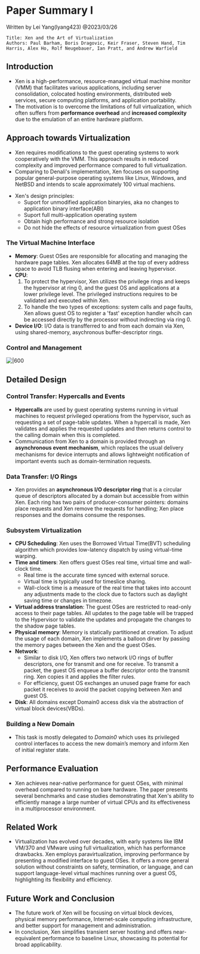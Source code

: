 # Paper Summary I

Written by Lei Yang(lyang423) @2023/03/26

```
Title: Xen and the Art of Virtualization
Authors: Paul Barham, Boris Dragovic, Keir Fraser, Steven Hand, Tim Harris, Alex Ho, Rolf Neugebauer, Ian Pratt, and Andrew Warfield
```

## Introduction

- Xen is a high-performance, resource-managed virtual machine monitor (VMM) that facilitates various applications, including server consolidation, colocated hosting environments, distributed web services, secure computing platforms, and application portability.
- The motivation is to overcome the limitations of full virtualization, which often suffers from **performance overhead** and **increased complexity** due to the emulation of an entire hardware platform.

## Approach towards Virtualization

- Xen requires modifications to the guest operating systems to work cooperatively with the VMM. This approach results in reduced complexity and improved performance compared to full virtualization.
- Comparing to Denali's implementation, Xen focuses on supporting popular general-purpose operating systems like Linux, Windows, and NetBSD and intends to scale approximately 100 virtual machiens.
* Xen's design principles:
	* Suport for unmodified application binaryies, aka no changes to application binary interface(ABI)
	* Suport full multi-application operating system
	* Obtain high performance and strong resource isolation
	* Do not hide the effects of resource virtualization from guest OSes

### The Virtual Machine Interface

- **Memory**: Guest OSes are responsible for allocating and managing the hardware page tables. Xen allocates 64MB at the top of every address space to avoid TLB flusing when entering and leaving hypervisor.
- **CPU**: 
	1. To protect the hypervisor, Xen utilizes the privilege rings and keeps the hypervisor at ring 0, and the guest OS and applications at a lower privilege level. The privileged instructions requires to be validated and executed within Xen. 
	2. To handle the two types of exceptions: system calls and page faults, Xen allows guest OS to register a 'fast' exception handler whcih can be accessed directly by the processor without indirecting via ring 0.
- **Device I/O**: I/O data is transfferred to and from each domain via Xen, using shared-memory, asychronous buffer-descriptor rings.

### Control and Management

![|600](https://i.imgur.com/zPBBYOl.png)

## Detailed Design

### Control Transfer: Hypercalls and Events

- **Hypercalls** are used by guest operating systems running in virtual machines to request privileged operations from the hypervisor, such as requesting a set of page-table updates. When a hypercall is made, Xen validates and applies the requested updates and then returns control to the calling domain when this is completed.
- Communication from Xen to a domain is provided through an **asynchronous event mechanism**, which replaces the usual delivery mechanisms for device interrupts and allows lightweight notiﬁcation of important events such as domain-termination requests.

### Data Transfer: I/O Rings

-   Xen provides an **asynchronous** **I/O descriptor ring** that is a circular queue of descriptors allocated by a domain but accessible from within Xen. Each ring has two pairs of producer-consumer pointers: domains place requests and Xen remove the requests for handling; Xen place responses and the domains consume the responses.

### Subsystem Virtualization

- **CPU Scheduling**: Xen uses the Borrowed Virtual Time(BVT) scheduling algorithm which provides low-latency dispatch by using virtual-time warping.
- **Time and timers**: Xen offers guest OSes real time, virtual time and wall-clock time. 
	- Real time is the accurate time synced with external soruce. 
	- Virtual time is typically used for timeslice sharing. 
	- Wall-clock time is a measure of the real time that takes into account any adjustments made to the clock due to factors such as daylight saving time or changes in timezone.
- **Virtual address translation**: The guest OSes are restricted to read-only access to their page tables. All updates to the page table will be trapped to the Hypervisor to validate the updates and propagate the changes to the shadow page tables.
- **Physical memory**: Memory is statically partitioned at creation. To adjust the usage of each domain, Xen implements a balloon dirver by passing the memory pages between the Xen and the guest OSes.
- **Network**: 
	- Similar to disk I/O, Xen offers two network I/O rings of buffer descriptors, one for transmit and one for receive. To transmit a packet, the guest OS enqueue a buffer descriptor onto the transmit ring. Xen copies it and applies the filter rules.
	- For efficiency, guest OS exchanges an unused page frame for each packet it receives to avoid the packet copying between Xen and guest OS.
- **Disk**: All domains except Domain0 access disk via the abstraction of virtual block devices(VBDs).

### Building a New Domain

- This task is mostly delegated to *Domain0* which uses its privileged control interfaces to access the new domain’s memory and inform Xen of initial register state.

## Performance Evaluation

- Xen achieves near-native performance for guest OSes, with minimal overhead compared to running on bare hardware. The paper presents several benchmarks and case studies demonstrating that Xen's ability to efficiently manage a large number of virtual CPUs and its effectiveness in a multiprocessor environment.

## Related Work

- Virtualization has evolved over decades, with early systems like IBM VM/370 and VMware using full virtualization, which has performance drawbacks. Xen employs paravirtualization, improving performance by presenting a modified interface to guest OSes. It offers a more general solution without constraints on safety, termination, or language, and can support language-level virtual machines running over a guest OS, highlighting its flexibility and efficiency.

## Future Work and Conclusion

- The future work of Xen will be focusing on virtual block devices, physical memory performance, Internet-scale computing infrastructure, and better support for management and administration. 
- In conclusion, Xen simplifies transient server hosting and offers near-equivalent performance to baseline Linux, showcasing its potential for broad applicability.
